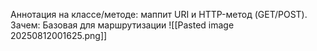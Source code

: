 Аннотация на классе/методе: маппит URI и HTTP-метод (GET/POST). Зачем: Базовая для маршрутизации
![[Pasted image 20250812001625.png]]
